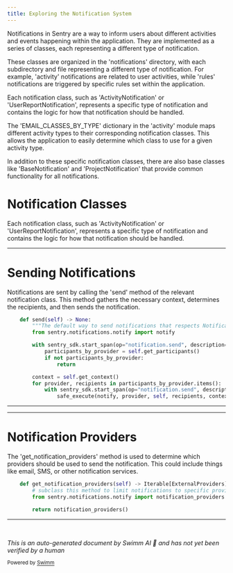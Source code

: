 ```yaml
---
title: Exploring the Notification System
---
```

Notifications in Sentry are a way to inform users about different activities and events happening within the application. They are implemented as a series of classes, each representing a different type of notification.

These classes are organized in the 'notifications' directory, with each subdirectory and file representing a different type of notification. For example, 'activity' notifications are related to user activities, while 'rules' notifications are triggered by specific rules set within the application.

Each notification class, such as 'ActivityNotification' or 'UserReportNotification', represents a specific type of notification and contains the logic for how that notification should be handled.

The 'EMAIL_CLASSES_BY_TYPE' dictionary in the 'activity' module maps different activity types to their corresponding notification classes. This allows the application to easily determine which class to use for a given activity type.

In addition to these specific notification classes, there are also base classes like 'BaseNotification' and 'ProjectNotification' that provide common functionality for all notifications.

# Notification Classes

Each notification class, such as 'ActivityNotification' or 'UserReportNotification', represents a specific type of notification and contains the logic for how that notification should be handled.

<SwmSnippet path="/src/sentry/notifications/notifications/base.py" line="275">

---

# Sending Notifications

Notifications are sent by calling the 'send' method of the relevant notification class. This method gathers the necessary context, determines the recipients, and then sends the notification.

```python
    def send(self) -> None:
        """The default way to send notifications that respects Notification Settings."""
        from sentry.notifications.notify import notify

        with sentry_sdk.start_span(op="notification.send", description="get_participants"):
            participants_by_provider = self.get_participants()
            if not participants_by_provider:
                return

        context = self.get_context()
        for provider, recipients in participants_by_provider.items():
            with sentry_sdk.start_span(op="notification.send", description=f"send_for_{provider}"):
                safe_execute(notify, provider, self, recipients, context)
```

---

</SwmSnippet>

<SwmSnippet path="/src/sentry/notifications/notifications/base.py" line="238">

---

# Notification Providers

The 'get_notification_providers' method is used to determine which providers should be used to send the notification. This could include things like email, SMS, or other notification services.

```python
    def get_notification_providers(self) -> Iterable[ExternalProviders]:
        # subclass this method to limit notifications to specific providers
        from sentry.notifications.notify import notification_providers

        return notification_providers()
```

---

</SwmSnippet>

&nbsp;

*This is an auto-generated document by Swimm AI 🌊 and has not yet been verified by a human*

<SwmMeta version="3.0.0" repo-id="Z2l0aHViJTNBJTNBc2VudHJ5LWRlbW8lM0ElM0FTd2ltbS1EZW1v" repo-name="sentry-demo" doc-type="overview"><sup>Powered by [Swimm](/)</sup></SwmMeta>
